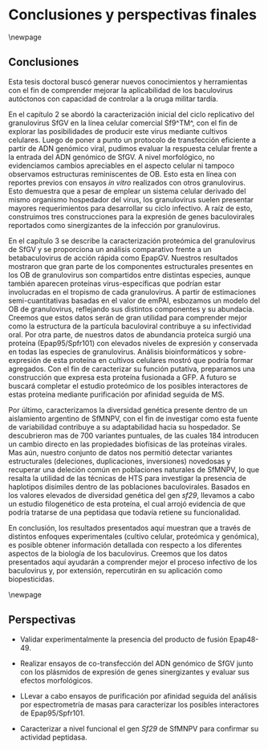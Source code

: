 # Conclusiones y perspectivas finales

\newpage

## Conclusiones

Esta tesis doctoral buscó generar nuevos conocimientos y herramientas con el fin de comprender mejorar la aplicabilidad de los baculovirus autóctonos con capacidad de controlar a la oruga militar tardía.

En el capítulo 2 se abordó la caracterización inicial del ciclo replicativo del granulovirus SfGV en la línea celular comercial Sf9^TM^, con el fin de explorar las posibilidades de producir este virus mediante cultivos celulares. Luego de poner a punto un protocolo de transfección eficiente a partir de ADN genómico viral, pudimos evaluar la respuesta celular frente a la entrada del ADN genómico de SfGV. A nivel morfológico, no evidenciamos cambios apreciables en el aspecto celular ni tampoco observamos estructuras reminiscentes de OB. Esto esta en línea con reportes previos con ensayos *in vitro* realizados con otros granulovirus. Esto demuestra que a pesar de emplear un sistema celular derivado del mismo organismo hospedador del virus, los granulovirus suelen presentar mayores requerimientos para desarrollar su ciclo infectivo. A raíz de esto, construimos tres construcciones para la expresión de genes baculovirales reportados como sinergizantes de la infección por granulovirus.

En el capítulo 3 se describe la caracterización proteómica del granulovirus de SfGV y se proporciona un análisis comparativo frente a un betabaculovirus de acción rápida como EpapGV. Nuestros resultados mostraron que gran parte de los componentes estructurales presentes en los OB de granulovirus son compartidos entre distintas especies, aunque también aparecen proteínas virus-específicas que podrían estar involucradas en el tropismo de cada granulovirus. A partir de estimaciones semi-cuantitativas basadas en el valor de emPAI, esbozamos un modelo del OB de granulovirus, reflejando sus distintos componentes y su abundacia. Creemos que estos datos serán de gran utilidad para comprender mejor como la estructura de la partícula baculoviral contribuye a su infectividad oral. Por otra parte, de nuestros datos de abundancia proteíca surgió una proteína (Epap95/Spfr101) con elevados niveles de expresión y conservada en todas las especies de granulovirus. Análisis bioinformáticos y sobre-expresión de esta proteína en cultivos celulares mostró que podría formar agregados. Con el fin de caracterizar su función putativa, preparamos una construcción que expresa esta proteína fusionada a GFP. A futuro se buscará completar el estudio proteómico de los posibles interactores de estas proteína mediante purificación por afinidad seguida de MS.

Por último, caracterizamos la diversidad genética presente dentro de un aislamiento argentino de SfMNPV, con el fin de investigar como esta fuente de variabilidad contribuye a su adaptabilidad hacia su hospedador. Se descubrieron mas de 700 variantes puntuales, de las cuales 184 introducen un cambio directo en las propiedades biofísicas de las proteínas virales. Mas aún, nuestro conjunto de datos nos permitió detectar variantes estructurales (deleciones, duplicaciones, inversiones) novedosas y recuperar una deleción común en poblaciones naturales de SfMNPV, lo que resalta la utilidad de las técnicas de HTS para investigar la presencia de haplotipos disímiles dentro de las poblaciones baculovirales. Basados en los valores elevados de diversidad genética del gen *sf29*, llevamos a cabo un estudio filogenético de esta proteína, el cual arrojó evidencia de que podría tratarse de una peptidasa que todavía retiene su funcionalidad.

En conclusión, los resultados presentados aquí muestran que a través de distintos enfoques experimentales (cultivo celular, proteómica y genómica), es posible obtener información detallada con respecto a los diferentes aspectos de la biología de los baculovirus. Creemos que los datos presentados aquí ayudarán a comprender mejor el proceso infectivo de los baculovirus y, por extensión, repercutirán en su aplicación como biopesticidas.

\newpage

## Perspectivas

- Validar experimentalmente la presencia del producto de fusión Epap48-49.

- Realizar ensayos de co-transfección del ADN genómico de SfGV junto con los plásmidos de expresión de genes sinergizantes y evaluar sus efectos morfológicos.

- LLevar a cabo ensayos de purificación por afinidad seguida del análisis por espectrometría de masas para caracterizar los posibles interactores de Epap95/Spfr101. 

- Caracterizar a nivel funcional el gen *Sf29* de SfMNPV para confirmar su actividad peptidasa.
